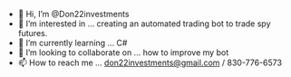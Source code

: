 - 👋 Hi, I’m @Don22investments
- 👀 I’m interested in ... creating an automated trading bot to trade spy futures.
- 🌱 I’m currently learning ... C#
- 💞️ I’m looking to collaborate on ... how to improve my bot
- 📫 How to reach me ... don22investments@gmail.com / 830-776-6573

<!---
Don22investments/Don22investments is a ✨ special ✨ repository because its `README.md` (this file) appears on your GitHub profile.
You can click the Preview link to take a look at your changes.
--->
